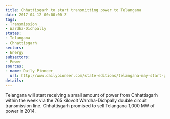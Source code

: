```yaml
---
title: Chhattisgarh to start transmitting power to Telangana
date: 2017-04-12 00:00:00 Z
tags:
- Transmission
- Wardha-Dichpally
states:
- Telangana
- Chhattisgarh
sectors:
- Energy
subsectors:
- Power
sources:
- name: Daily Pioneer
  url: http://www.dailypioneer.com/state-editions/telangana-may-start-getting-cgarh-power-within-this-week.html
details: 
---
```


Telangana will start receiving a small amount of power from Chhattisgarh within the week via the 765 kilovolt Wardha-Dichpally double circuit transmission line. Chhattisgarh promised to sell Telangana 1,000 MW of power in 2014.
